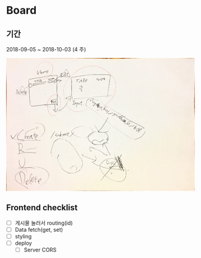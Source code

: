 # Board

## 기간

2018-09-05 ~ 2018-10-03 (4 주)

![proto](./IMG_2219.JPG)

## Frontend checklist

- [ ] 게시물 눌러서 routing(id)
- [ ] Data fetch(get, set)
- [ ] styling
- [ ] deploy
  - [ ] Server CORS
